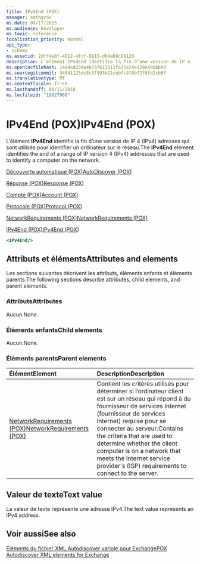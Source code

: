```yaml
---
title: IPv4End (POX)
manager: sethgros
ms.date: 09/17/2015
ms.audience: Developer
ms.topic: reference
localization_priority: Normal
api_type:
- schema
ms.assetid: 2dff4e8f-4812-4fcf-8915-d64a69c89120
description: L’élément IPv4End identifie la fin d’une version de IP 4 (IPv4) adresses qui sont utilisés pour identifier un ordinateur sur le réseau.
ms.openlocfilehash: 14e4cd23da4b737613311fa7ce24e129a496bb03
ms.sourcegitcommit: 34041125dc8c5f993b21cebfc4f8b72f0fd2cb6f
ms.translationtype: MT
ms.contentlocale: fr-FR
ms.lasthandoff: 06/11/2018
ms.locfileid: "19827968"
---
```

# <a name="ipv4end-pox"></a><span data-ttu-id="0d99c-103">IPv4End (POX)</span><span class="sxs-lookup"><span data-stu-id="0d99c-103">IPv4End (POX)</span></span>

<span data-ttu-id="0d99c-104">L’élément **IPv4End** identifie la fin d’une version de IP 4 (IPv4) adresses qui sont utilisés pour identifier un ordinateur sur le réseau.</span><span class="sxs-lookup"><span data-stu-id="0d99c-104">The **IPv4End** element identifies the end of a range of IP version 4 (IPv4) addresses that are used to identify a computer on the network.</span></span> 
  
[<span data-ttu-id="0d99c-105">Découverte automatique (POX)</span><span class="sxs-lookup"><span data-stu-id="0d99c-105">AutoDiscover (POX)</span></span>](autodiscover-pox.md)
  
[<span data-ttu-id="0d99c-106">Réponse (POX)</span><span class="sxs-lookup"><span data-stu-id="0d99c-106">Response (POX)</span></span>](response-pox.md)
  
[<span data-ttu-id="0d99c-107">Compte (POX)</span><span class="sxs-lookup"><span data-stu-id="0d99c-107">Account (POX)</span></span>](account-pox.md)
  
[<span data-ttu-id="0d99c-108">Protocole (POX)</span><span class="sxs-lookup"><span data-stu-id="0d99c-108">Protocol (POX)</span></span>](protocol-pox.md)
  
[<span data-ttu-id="0d99c-109">NetworkRequirements (POX)</span><span class="sxs-lookup"><span data-stu-id="0d99c-109">NetworkRequirements (POX)</span></span>](networkrequirements-pox.md)
  
[<span data-ttu-id="0d99c-110">IPv4End (POX)</span><span class="sxs-lookup"><span data-stu-id="0d99c-110">IPv4End (POX)</span></span>](ipv4end-pox.md)
  
```xml
<IPv4End/>
```

## <a name="attributes-and-elements"></a><span data-ttu-id="0d99c-111">Attributs et éléments</span><span class="sxs-lookup"><span data-stu-id="0d99c-111">Attributes and elements</span></span>

<span data-ttu-id="0d99c-112">Les sections suivantes décrivent les attributs, éléments enfants et éléments parents.</span><span class="sxs-lookup"><span data-stu-id="0d99c-112">The following sections describe attributes, child elements, and parent elements.</span></span>
  
### <a name="attributes"></a><span data-ttu-id="0d99c-113">Attributs</span><span class="sxs-lookup"><span data-stu-id="0d99c-113">Attributes</span></span>

<span data-ttu-id="0d99c-114">Aucun.</span><span class="sxs-lookup"><span data-stu-id="0d99c-114">None.</span></span>
  
### <a name="child-elements"></a><span data-ttu-id="0d99c-115">Éléments enfants</span><span class="sxs-lookup"><span data-stu-id="0d99c-115">Child elements</span></span>

<span data-ttu-id="0d99c-116">Aucun.</span><span class="sxs-lookup"><span data-stu-id="0d99c-116">None.</span></span>
  
### <a name="parent-elements"></a><span data-ttu-id="0d99c-117">Éléments parents</span><span class="sxs-lookup"><span data-stu-id="0d99c-117">Parent elements</span></span>

|<span data-ttu-id="0d99c-118">**Élément**</span><span class="sxs-lookup"><span data-stu-id="0d99c-118">**Element**</span></span>|<span data-ttu-id="0d99c-119">**Description**</span><span class="sxs-lookup"><span data-stu-id="0d99c-119">**Description**</span></span>|
|:-----|:-----|
|[<span data-ttu-id="0d99c-120">NetworkRequirements (POX)</span><span class="sxs-lookup"><span data-stu-id="0d99c-120">NetworkRequirements (POX)</span></span>](networkrequirements-pox.md) <br/> |<span data-ttu-id="0d99c-121">Contient les critères utilisés pour déterminer si l’ordinateur client est sur un réseau qui répond à du fournisseur de services Internet (fournisseur de services Internet) requise pour se connecter au serveur.</span><span class="sxs-lookup"><span data-stu-id="0d99c-121">Contains the criteria that are used to determine whether the client computer is on a network that meets the Internet service provider's (ISP) requirements to connect to the server.</span></span>  <br/> |
   
## <a name="text-value"></a><span data-ttu-id="0d99c-122">Valeur de texte</span><span class="sxs-lookup"><span data-stu-id="0d99c-122">Text value</span></span>

<span data-ttu-id="0d99c-123">La valeur de texte représente une adresse IPv4.</span><span class="sxs-lookup"><span data-stu-id="0d99c-123">The text value represents an IPv4 address.</span></span>
  
## <a name="see-also"></a><span data-ttu-id="0d99c-124">Voir aussi</span><span class="sxs-lookup"><span data-stu-id="0d99c-124">See also</span></span>



[<span data-ttu-id="0d99c-125">Éléments du fichier XML Autodiscover variole pour Exchange</span><span class="sxs-lookup"><span data-stu-id="0d99c-125">POX Autodiscover XML elements for Exchange</span></span>](pox-autodiscover-xml-elements-for-exchange.md)

